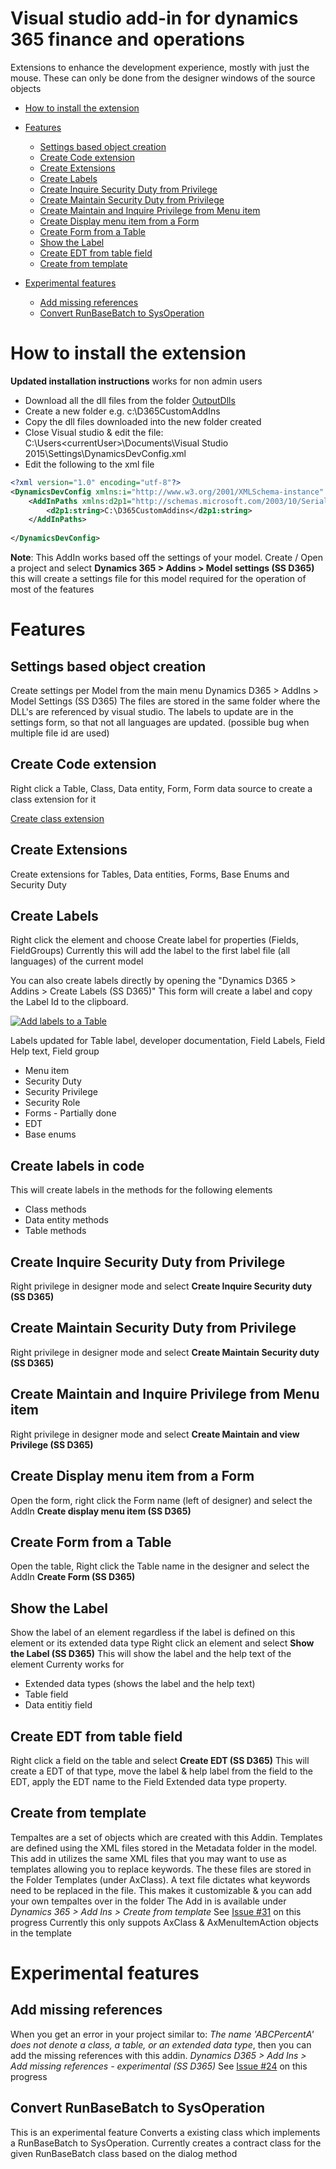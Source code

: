 # Visual studio add-in for dynamics 365 finance and operations
Extensions to enhance the development experience, mostly with just the mouse.
These can only be done from the designer windows of the source objects

* [How to install the extension](#how-to-install-the-extension)
* [Features](#features)
  * [Settings based object creation](#settings-based-object-creation)
  * [Create Code extension](#create-code-extension)
  * [Create Extensions](#create-extensions)
  * [Create Labels](#create-labels)
  * [Create Inquire Security Duty from Privilege](#create-inquire-security-duty-from-privilege)
  * [Create Maintain Security Duty from Privilege](#create-maintain-security-duty-from-privilege)
  * [Create Maintain and Inquire Privilege from Menu item](#create-maintain-and-inquire-privilege-from-menu-item)
  * [Create Display menu item from a Form](#create-display-menu-item-from-a-form)
  * [Create Form from a Table](#create-form-from-a-table)
  * [Show the Label](#show-the-label)
  * [Create EDT from table field](#create-edt-from-table-field)
  * [Create from template](#create-from-template)
  
* [Experimental features](#experimental-features)
  * [Add missing references](#add-missing-references)
  * [Convert RunBaseBatch to SysOperation](#convert-runbasebatch-to-sysoperation)
  
# How to install the extension

**Updated installation instructions** works for non admin users
- Download all the dll files from the folder [OutputDlls](OutputDlls)
- Create a new folder e.g. c:\D365CustomAddIns
- Copy the dll files downloaded into the new folder created
- Close Visual studio & edit the file: C:\Users\<currentUser>\Documents\Visual Studio 2015\Settings\DynamicsDevConfig.xml
- Edit the following to the xml file
```xml
<?xml version="1.0" encoding="utf-8"?>
<DynamicsDevConfig xmlns:i="http://www.w3.org/2001/XMLSchema-instance" xmlns="http://schemas.microsoft.com/dynamics/2012/03/development/configuration">
	<AddInPaths xmlns:d2p1="http://schemas.microsoft.com/2003/10/Serialization/Arrays">
		<d2p1:string>C:\D365CustomAddins</d2p1:string>
	</AddInPaths>
 
</DynamicsDevConfig>
```
**Note**: This AddIn works based off the settings of your model. Create / Open a project and select **Dynamics 365 > Addins > Model settings (SS D365)** this will create a settings file for this model required for the operation of most of the features


# Features

## Settings based object creation
Create settings per Model from the main menu Dynamics D365 > AddIns > Model Settings (SS D365)
The files are stored in the same folder where the DLL's are referenced by visual studio.
The labels to update are in the settings form, so that not all languages are updated. (possible bug when multiple file id are used)

## Create Code extension
Right click a Table, Class, Data entity, Form, Form data source to create a class extension for it

[Create class extension](https://github.com/shashisadasivan/SSD365VSAddIn/wiki/Create-Class-Extension)

## Create Extensions
Create extensions for Tables, Data entities, Forms, Base Enums and Security Duty

## Create Labels
Right click the element and choose Create label for properties (Fields, FieldGroups)
Currently this will add the label to the first label file (all languages) of the current model 

You can also create labels directly by opening the "Dynamics D365 > Addins > Create Labels (SS D365)"
This form will create a label and copy the Label Id to the clipboard.

[![Add labels to a Table](http://img.youtube.com/vi/Kv_dlCehPI4/0.jpg)](https://www.youtube.com/watch?v=Kv_dlCehPI4)

Labels updated for Table label, developer documentation, Field Labels, Field Help text, Field group
* Menu item
* Security Duty
* Security Privilege
* Security Role
* Forms - Partially done
* EDT
* Base enums

## Create labels in code
This will create labels in the methods for the following elements
* Class methods
* Data entity methods
* Table methods

## Create Inquire Security Duty from Privilege
Right privilege in designer mode and select **Create Inquire Security duty (SS D365)**

## Create Maintain Security Duty from Privilege
Right privilege in designer mode and select **Create Maintain Security duty (SS D365)**

## Create Maintain and Inquire Privilege from Menu item
Right privilege in designer mode and select **Create Maintain and view Privilege (SS D365)**

## Create Display menu item from a Form
Open the form, right click the Form name (left of designer) and select the AddIn **Create display menu item (SS D365)**

## Create Form from a Table
Open the table, Right click the Table name in the designer and select the AddIn **Create Form (SS D365)**

## Show the Label
Show the label of an element regardless if the label is defined on this element or its extended data type
Right click an element and select **Show the Label (SS D365)**
This will show the label and the help text of the element
Currenty works for 
  - Extended data types (shows the label and the help text)
  - Table field
  - Data entitiy field

## Create EDT from table field
Right click a field on the table and select **Create EDT (SS D365)**
This will create a EDT of that type, move the label & help label from the field to the EDT, apply the EDT name to the Field Extended data type property.

## Create from template
Tempaltes are a set of objects which are created with this Addin. Templates are defined using the XML files stored in the Metadata folder in the model. This add in utilizes the same XML files that you may want to use as templates allowing you to replace keywords.
The these files are stored in the Folder Templates (under AxClass). A text file dictates what keywords need to be replaced in the file.
This makes it customizable & you can add your own tempaltes over in the folder
The Add in is available under *Dynamics 365 > Add Ins > Create from template*
See [Issue #31](https://github.com/shashisadasivan/SSD365VSAddIn/issues/31) on this progress
Currently this only suppots AxClass & AxMenuItemAction objects in the template


# Experimental features

## Add missing references
When you get an error in your project similar to: *The name 'ABCPercentA' does not denote a class, a table, or an extended data type*, then you can add the missing references with this addin.
*Dynamics D365 > Add Ins > Add missing references - experimental (SS D365)*
See [Issue #24](https://github.com/shashisadasivan/SSD365VSAddIn/issues/24) on this progress

## Convert RunBaseBatch to SysOperation
This is an experimental feature
Converts a existing class which implements a RunBaseBatch to SysOperation.
Currently creates a contract class for the given RunBaseBatch class based on the dialog method
